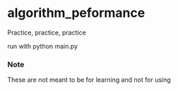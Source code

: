 # algorithm_peformance

Practice, practice, practice

run with
python main.py

### Note
These are not meant to be for learning and not for using
